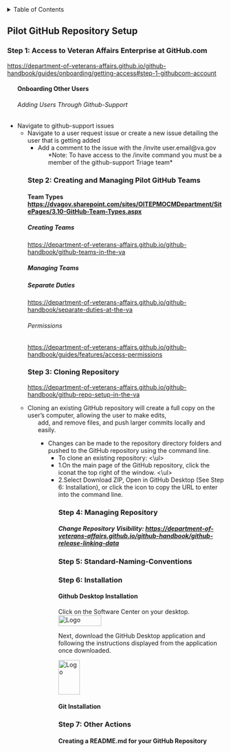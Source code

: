 <!-- TABLE OF CONTENTS -->
<details>
  <summary>Table of Contents</summary>
  <ol>
    <li>
      <a href="#Pilot-GitHub-Repository-Setup">Pilot-GitHub-Repository-Setup</a>
      <ul><li>
       <a href="###Step-1:-Access-to-Veteran-Affairs-Enterprise-at-GitHub.com">VA Enterprise GitHub Access</a> <\ul>
       <li>
        <a href="###Step 2: Creating and Managing Pilot GitHub Teams">Creating and Managing Pilot GitHub Teams</a><\ul>
        <li>
        <a href="###Step-3:-Cloning-Repository">Cloning Repository</a><\ul>
         <li>
           <a href="###Step-4:-Managing-Repository">Managing Repository</a> <\ul>
          <li>
        <a href="###Step-5:-Standard-Naming-Conventions">Naming Conventions</a>
        <li>
          <a href="###Step-6:-Installation">Installation</a>
        <li>
        <a href="###Step-7:-Other-Actions">Other Actions</a>
        </ul>
        <\li>
    <\ol>
</details> 
        
## Pilot GitHub Repository Setup </a>
### Step 1: Access to Veteran Affairs Enterprise at GitHub.com
https://department-of-veterans-affairs.github.io/github-handbook/guides/onboarding/getting-access#step-1-githubcom-account <ul>

#### Onboarding Other Users
###### Adding Users Through Github-Support
<li> Navigate to github-support issues </a><ul>
<li> Navigate to a user request issue or create a new issue detailing the user that is getting added </a> <ul>
<li> Add a comment to the issue with the /invite user.email@va.gov</a> <ul>
    *Note: To have access to the /invite command you must be a member of the github-support Triage team*
</ul>
</ul>
</ol>
</details>

### Step 2: Creating and Managing Pilot GitHub Teams
#### Team Types https://dvagov.sharepoint.com/sites/OITEPMOCMDepartment/SitePages/3.10-GitHub-Team-Types.aspx
##### Creating Teams </a><ul>
 https://department-of-veterans-affairs.github.io/github-handbook/github-teams-in-the-va
 ##### Managing Teams</a><ul>
 ##### Separate Duties </a><ul>
 https://department-of-veterans-affairs.github.io/github-handbook/separate-duties-at-the-va
 ###### Permissions </a><ul>
 https://department-of-veterans-affairs.github.io/github-handbook/guides/features/access-permissions


### Step 3: Cloning Repository <ul> <ol>
https://department-of-veterans-affairs.github.io/github-handbook/github-repo-setup-in-the-va </a>
<li>Cloning an existing GitHub repository will create a full copy on the user’s computer, allowing the user to make edits, </a><ul>
add, and remove files, and push larger commits locally and easily. </a><ul>
<li>Changes can be made to the repository directory folders and pushed to the GitHub repository using the command line.  </a> <ul>
<li>To clone an existing repository:</a> <\ul><li>
1.On the main page of the GitHub repository, click the iconat the top right of the window. <a/> <\ul><li>
2.Select Download ZIP, Open in GitHub Desktop (See Step 6: Installation), or click the icon to copy the URL to enter into the command line. <a/>
  </ol>
  </details>
  
### Step 4: Managing Repository
##### Change Repository Visibility: https://department-of-veterans-affairs.github.io/github-handbook/github-release-linking-data
  
### Step 5: Standard-Naming-Conventions

### Step 6: Installation
#### Github Desktop Installation
Click on the Software Center on your desktop.
<img src="https://user-images.githubusercontent.com/105750400/182799638-8b986305-3726-499f-92df-ae319d04c2c6.png" alt="Logo" width="100" height="25">

  Next, download the GitHub Desktop application and following the instructions displayed from the application once downloaded.
 
  <img src="https://user-images.githubusercontent.com/105750400/182800055-dccd42af-a1ba-4c8b-9aa1-f3fde39f74e5.png" alt="Logo" width="50" height="80">

#### Git Installation


### Step 7: Other Actions
#### Creating a README.md for your GitHub Repository
####
